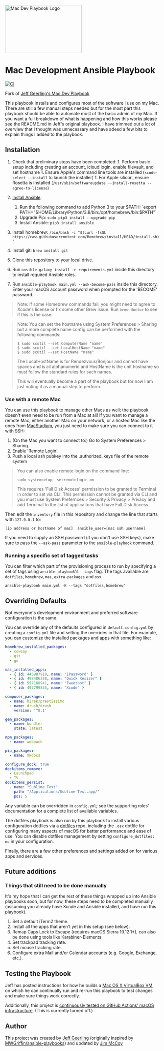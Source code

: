 <img src="https://raw.githubusercontent.com/mccoy/mac-dev-playbook/master/files/Mac-Dev-Playbook-Logo.png" width="250" height="156" alt="Mac Dev Playbook Logo" />

# Mac Development Ansible Playbook

[![CI][badge-gh-actions]][link-gh-actions]

Fork of [Jeff Geerling's Mac Dev Playbook](https://github.com/geerlingguy/mac-dev-playbook)

This playbook installs and configures most of the software I use on my Mac. There are still a few manual steps needed but for the most part this playbook should be able to automate most of the basic admin of my Mac. If you want a full breakdown of what is happening and how this works please see the README.md in Jeff's original playbook.  I have trimmed out a lot of overview that I thought was unnecessary and have adeed a few bits to explain things I added to the playbook.

## Installation

  1. Check that preliminary steps have been completed:
    1. Perform basic setup including creating an account, icloud login, enable filevault, and set hostname
    1. Ensure Apple's command line tools are installed (`xcode-select --install` to launch the installer)
    1. For Apple silicon, ensure Rosetta is installed (`/usr/sbin/softwareupdate --install-rosetta --agree-to-license`)
  1. [Install Ansible](https://docs.ansible.com/ansible/latest/installation_guide/index.html):

     1. Run the following command to add Python 3 to your $PATH: `export PATH="$HOME/Library/Python/3.8/bin:/opt/homebrew/bin:$PATH"`
     1. Upgrade Pip: `sudo pip3 install --upgrade pip`
     1. Install Ansible: `pip3 install ansible`

  1. Install homebrew: `/bin/bash -c "$(curl -fsSL https://raw.githubusercontent.com/Homebrew/install/HEAD/install.sh)"`
  1. Install git: `brew install git`
  1. Clone this repository to your local drive.
  1. Run `ansible-galaxy install -r requirements.yml` inside this directory to install required Ansible roles.
  1. Run `ansible-playbook main.yml --ask-become-pass` inside this directory. Enter your macOS account password when prompted for the 'BECOME' password.

> Note: If some Homebrew commands fail, you might need to agree to Xcode's license or fix some other Brew issue. Run `brew doctor` to see if this is the case.

> Note: You can set the hostname using System Preferences > Sharing but a more complete name config can be performed with the following commands:
> ```
> $ sudo scutil --set ComputerName "name"
> $ sudo scutil --set LocalHostName "name"
> $ sudo scutil --set HostName "name"
> ```
>
> The LocalHostName is for Rendezvous/Bonjour and cannot have spaces and is all alphanumeric and HostName is the unit hostname so must follow the standard rules for such names.
>
> This will eventually become a part of the playbook but for now I am just noting it as a manual step to perform.

### Use with a remote Mac

You can use this playbook to manage other Macs as well; the playbook doesn't even need to be run from a Mac at all! If you want to manage a remote Mac, either another Mac on your network, or a hosted Mac like the ones from [MacStadium](https://www.macstadium.com), you just need to make sure you can connect to it with SSH:

  1. (On the Mac you want to connect to:) Go to System Preferences > Sharing.
  2. Enable 'Remote Login'.
  3. Push a local ssh pubkey into the .authorized_keys file of the remote system

> You can also enable remote login on the command line:
>
>     sudo systemsetup -setremotelogin on
>
> This requires 'Full Disk Access' permission to be granted to Terminal in order to set via
> CLI.  This permission cannot be granted via CLI and you must use System Prefernces > Security 
> & Privacy > Privacy and add Terminal to the list of applicaitons that have Full Disk Access.

Then edit the `inventory` file in this repository and change the line that starts with `127.0.0.1` to:

```
[ip address or hostname of mac]  ansible_user=[mac ssh username]
```

If you need to supply an SSH password (if you don't use SSH keys), make sure to pass the `--ask-pass` parameter to the `ansible-playbook` command.

### Running a specific set of tagged tasks

You can filter which part of the provisioning process to run by specifying a set of tags using `ansible-playbook`'s `--tags` flag. The tags available are `dotfiles`, `homebrew`, `mas`, `extra-packages` and `osx`.

    ansible-playbook main.yml -K --tags "dotfiles,homebrew"

## Overriding Defaults

Not everyone's development environment and preferred software configuration is the same.

You can override any of the defaults configured in `default.config.yml` by creating a `config.yml` file and setting the overrides in that file. For example, you can customize the installed packages and apps with something like:

```yaml
homebrew_installed_packages:
  - cowsay
  - git
  - go

mas_installed_apps:
  - { id: 443987910, name: "1Password" }
  - { id: 498486288, name: "Quick Resizer" }
  - { id: 557168941, name: "Tweetbot" }
  - { id: 497799835, name: "Xcode" }

composer_packages:
  - name: hirak/prestissimo
  - name: drush/drush
    version: '^8.1'

gem_packages:
  - name: bundler
    state: latest

npm_packages:
  - name: webpack

pip_packages:
  - name: mkdocs

configure_dock: true
dockitems_remove:
  - Launchpad
  - TV
dockitems_persist:
  - name: "Sublime Text"
    path: "/Applications/Sublime Text.app/"
    pos: 5
```

Any variable can be overridden in `config.yml`; see the supporting roles' documentation for a complete list of available variables.

The dotfiles playbook is also run by this playbook to install various configuration dotfiles via a [dotfiles](https://github.com/geerlingguy/dotfiles) repo, including the `.osx` dotfile for configuring many aspects of macOS for better performance and ease of use. You can disable dotfiles management by setting `configure_dotfiles: no` in your configuration.

Finally, there are a few other preferences and settings added on for various apps and services.

## Future additions

### Things that still need to be done manually

It's my hope that I can get the rest of these things wrapped up into Ansible playbooks soon, but for now, these steps need to be completed manually (assuming you already have Xcode and Ansible installed, and have run this playbook).

  1. Set a default iTerm2 theme.
  3. Install all the apps that aren't yet in this setup (see below).
  4. Remap Caps Lock to Escape (requires macOS Sierra 10.12.1+), can also be done using tools like Karabiner-Elements
  5. Set trackpad tracking rate.
  6. Set mouse tracking rate.
  7. Configure extra Mail and/or Calendar accounts (e.g. Google, Exchange, etc.).

## Testing the Playbook

Jeff has posted instructions for how he builds a [Mac OS X VirtualBox VM](https://github.com/geerlingguy/mac-osx-virtualbox-vm), on which he can continually run and re-run this playbook to test changes and make sure things work correctly.

Additionally, this project is [continuously tested on GitHub Actions' macOS infrastructure](https://github.com/geerlingguy/mac-dev-playbook/actions?query=workflow%3ACI). (This is currently turned off.)

## Author

This project was created by [Jeff Geerling](https://www.jeffgeerling.com/) (originally inspired by [MWGriffin/ansible-playbooks](https://github.com/MWGriffin/ansible-playbooks)) and updated by [Jim McCoy](https://github.com/mccoy)

[badge-gh-actions]: https://github.com/geerlingguy/mac-dev-playbook/workflows/CI/badge.svg?event=push
[link-gh-actions]: https://github.com/geerlingguy/mac-dev-playbook/actions?query=workflow%3ACI
